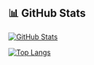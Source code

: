 ## 📊 GitHub Stats

[![GitHub Stats](https://github-readme-stats.vercel.app/api?username=Guilherme1108&hide=issues&show_icons=true&title_color=61dafb&text_color=FFFFFF&icon_color=61dafb&bg_color=20232a)](https://github.com/Guilherme1108)

[![Top Langs](https://github-readme-stats.vercel.app/api/top-langs/?username=Guilherme1108&layout=compact&title_color=61dafb&text_color=FFFFFF&bg_color=20232a)](https://github.com/Guilherme1108)
